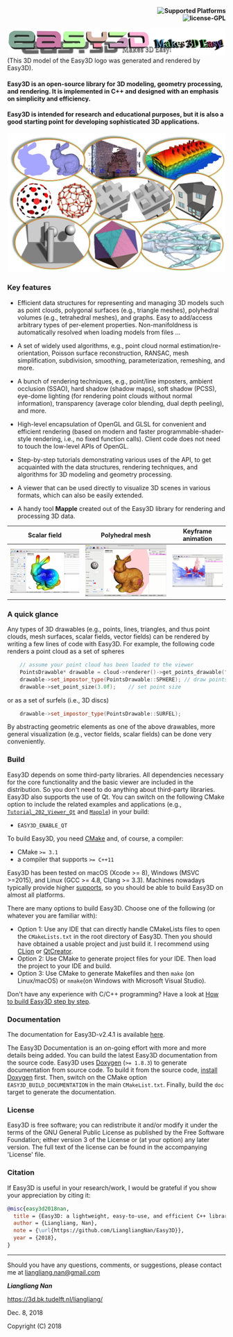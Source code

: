 <p align="right">
    <b> <img src="https://img.shields.io/badge/platforms-Windows%20%7C%20macOS%20%7C%20Linux-green" title="Supported Platforms"/> </b> <br>
    <b> <img src="https://img.shields.io/badge/license-GPL-blue" title="license-GPL"/> </b> <br>
</p>

![](resources/images/logo.jpg)
(This 3D model of the Easy3D logo was generated and rendered by Easy3D).

#### Easy3D is an open-source library for 3D modeling, geometry processing, and rendering. It is implemented in C++ and designed with an emphasis on simplicity and efficiency. 
#### Easy3D is intended for research and educational purposes, but it is also a good starting point for developing sophisticated 3D applications.

![Overview of Easy3D](resources/images/overview.jpg)

### Key features ###
* Efficient data structures for representing and managing 3D models such as point clouds, polygonal surfaces 
  (e.g., triangle meshes), polyhedral volumes (e.g., tetrahedral meshes), and graphs. 
  Easy to add/access arbitrary types of per-element properties. Non-manifoldness is automatically resolved when 
  loading models from files ...
  
* A set of widely used algorithms, e.g., point cloud normal estimation/re-orientation, Poisson surface reconstruction, 
  RANSAC, mesh simplification, subdivision, smoothing, parameterization, remeshing, and more.
   
* A bunch of rendering techniques, e.g., point/line imposters, ambient occlusion (SSAO), hard shadow (shadow maps), 
  soft shadow (PCSS), eye-dome lighting (for rendering point clouds without normal information), transparency (average 
  color blending, dual depth peeling), and more.
   
* High-level encapsulation of OpenGL and GLSL for convenient and efficient rendering (based on modern and faster
  programmable-shader-style rendering, i.e., no fixed function calls). Client code does not need to touch the low-level 
  APIs of OpenGL. 
  
* Step-by-step tutorials demonstrating various uses of the API, to get acquainted with the data structures, rendering techniques, and algorithms 
  for 3D modeling and geometry processing. 
    
* A viewer that can be used directly to visualize 3D scenes in various formats, which can also be easily extended.

* A handy tool <b>Mapple</b> created out of the Easy3D library for rendering and processing 3D data.

|              Scalar field                |              Polyhedral mesh              |              Keyframe animation            |
|------------------------------------------|-------------------------------------------|--------------------------------------------|
| ![](resources/images/mapple-scalar.jpg)  | ![](resources/images/mapple-polymesh.gif) | ![](resources/images/mapple-animation.gif) |

### A quick glance ###

Any types of 3D drawables (e.g., points, lines, triangles, and thus point clouds, mesh surfaces, scalar fields, 
vector fields) can be rendered by writing a few lines of code with Easy3D. For example, the following code renders a 
point cloud as a set of spheres

```c++
    // assume your point cloud has been loaded to the viewer
    PointsDrawable* drawable = cloud->renderer()->get_points_drawable("vertices");
    drawable->set_impostor_type(PointsDrawable::SPHERE); // draw points as spheres.
    drawable->set_point_size(3.0f);    // set point size
```
or as a set of surfels (i.e., 3D discs)

```c++ 
    drawable->set_impostor_type(PointsDrawable::SURFEL);
``` 

By abstracting geometric elements as one of the above drawables, more general visualization (e.g., vector fields, 
scalar fields) can be done very conveniently.

### Build
Easy3D depends on some third-party libraries. All dependencies necessary for the core functionality and the basic
viewer are included in the distribution. So you don't need to do anything about third-party libraries. Easy3D 
also supports the use of Qt. You can switch on the following CMake option to include the related examples and 
applications (e.g., 
            [`Tutorial_202_Viewer_Qt`](https://github.com/LiangliangNan/Easy3D/tree/master/tutorials/Tutorial_202_Viewer_Qt) 
            and [`Mapple`](https://github.com/LiangliangNan/Easy3D/tree/master/applications/Mapple)) 
in your build:

- `EASY3D_ENABLE_QT`

To build Easy3D, you need [CMake](https://cmake.org/download/) and, of course, a compiler:

- CMake `>= 3.1`
- a compiler that supports `>= C++11`

Easy3D has been tested on macOS (Xcode >= 8), Windows (MSVC >=2015), and Linux (GCC >= 4.8, Clang >= 3.3). Machines 
nowadays typically provide higher [supports](https://en.cppreference.com/w/cpp/compiler_support), so you should be able 
to build Easy3D on almost all platforms.

There are many options to build Easy3D. Choose one of the following (or whatever you are familiar with):

- Option 1: Use any IDE that can directly handle CMakeLists files to open the `CMakeLists.txt` in the root directory of 
  Easy3D. Then you should have obtained a usable project and just build it. I recommend using 
[CLion](https://www.jetbrains.com/clion/) or [QtCreator](https://www.qt.io/product).
- Option 2: Use CMake to generate project files for your IDE. Then load the project to your IDE and build.
- Option 3: Use CMake to generate Makefiles and then `make` (on Linux/macOS) or `nmake`(on Windows with Microsoft 
  Visual Studio).

Don't have any experience with C/C++ programming? 
Have a look at <a href="https://github.com/LiangliangNan/Easy3D/blob/master/HowToBuild.md">How to build Easy3D step by 
step</a>.


### Documentation
The documentation for Easy3D-v2.4.1 is available [here](https://3d.bk.tudelft.nl/liangliang/software/easy3d_doc/html/index.html).

The Easy3D Documentation is an on-going effort with more and more details being added. You can build the latest Easy3D 
documentation from the source code.
Easy3D uses [Doxygen](https://www.doxygen.nl/index.html) (`>= 1.8.3`) to generate documentation from source code. 
To build it from the source code, [install Doxygen](https://www.doxygen.nl/manual/install.html) first. 
Then, switch on the CMake option `EASY3D_BUILD_DOCUMENTATION` in the main `CMakeList.txt`. Finally, build the `doc` 
target to generate the documentation. 


### License
Easy3D is free software; you can redistribute it and/or modify it under the terms of the 
GNU General Public License as published by the Free Software Foundation; either version 3
of the License or (at your option) any later version. The full text of the license can be
found in the accompanying 'License' file.

### Citation
If Easy3D is useful in your research/work, I would be grateful if you show your appreciation by citing it:

```bibtex
@misc{easy3d2018nan,
  title = {Easy3D: a lightweight, easy-to-use, and efficient C++ library for processing and rendering 3D data},
  author = {Liangliang, Nan},
  note = {\url{https://github.com/LiangliangNan/Easy3D}},
  year = {2018},
}
```
---------

Should you have any questions, comments, or suggestions, please contact me at liangliang.nan@gmail.com

<b><i>Liangliang Nan</i></b>

https://3d.bk.tudelft.nl/liangliang/

Dec. 8, 2018

Copyright (C) 2018
